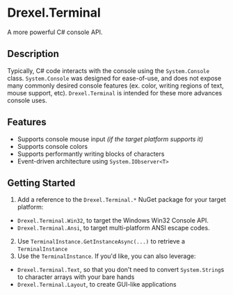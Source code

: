 # Drexel.Terminal
A more powerful C# console API.

## Description
Typically, C# code interacts with the console using the `System.Console` class. `System.Console` was designed for ease-of-use, and does not expose many commonly desired console features (ex. color, writing regions of text, mouse support, etc). `Drexel.Terminal` is intended for these more advances console uses.

## Features
* Supports console mouse input _(if the target platform supports it)_
* Supports console colors
* Supports performantly writing blocks of characters
* Event-driven architecture using `System.IObserver<T>`

## Getting Started
1. Add a reference to the `Drexel.Terminal.*` NuGet package for your target platform:
  * `Drexel.Terminal.Win32`, to target the Windows Win32 Console API.
  * `Drexel.Terminal.Ansi`, to target multi-platform ANSI escape codes.
2. Use `TerminalInstance.GetInstanceAsync(...)` to retrieve a `TerminalInstance`
3. Use the `TerminalInstance`. If you'd like, you can also leverage:
  * `Drexel.Terminal.Text`, so that you don't need to convert `System.String`s to character arrays with your bare hands
  * `Drexel.Terminal.Layout`, to create GUI-like applications
